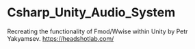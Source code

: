 # Csharp_Unity_Audio_System
Recreating the functionality of Fmod/Wwise within Unity by Petr Yakyamsev.
https://headshotlab.com/
